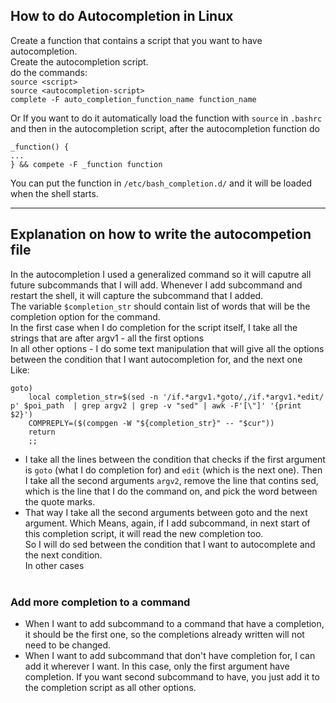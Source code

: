 ## How to do Autocompletion in Linux
Create a function that contains a script that you want to have autocompletion.<br>
Create the autocompletion script.<br>
do the commands: <br>
`source <script>` <br>
`source <autocompletion-script>` <br>
`complete -F auto_completion_function_name function_name` <br>

Or If you want to do it automatically load the function with `source` in `.bashrc` <br>
and then in the autocompletion script, after the autocompletion function do <br>
```
_function() {
...
} && compete -F _function function
```

You can put the function in `/etc/bash_completion.d/` and it will be loaded when the shell starts. <br>
<hr>

## Explanation on how to write the autocompetion file
In the autocompletion I used a generalized command so it will caputre all future subcommands that I will add. Whenever I add subcommand and restart the shell, it will capture the subcommand that I added.<br>
The variable `$completion_str` should contain list of words that will be the completion option for the command. <br>
In the first case when I do completion for the script itself, I take all the strings that are after argv1 - all the first options<br>
In all other options - I do some text manipulation that will give all the options between the condition that I want autocompletion for, and the next one<br>
Like:<br>
```
goto)
	local completion_str=$(sed -n '/if.*argv1.*goto/,/if.*argv1.*edit/ p' $poi_path  | grep argv2 | grep -v "sed" | awk -F'[\"]' '{print $2}')
	COMPREPLY=($(compgen -W "${completion_str}" -- "$cur"))
	return
	;;
```
* I take all the lines between the condition that checks if the first argument is `goto` (what I do completion for) and `edit` (which is the next one). Then I take all the second arguments `argv2`, remove the line that contins sed, which is the line that I do the command on, and pick the word between the quote marks.<br>
* That way I take all the second arguments between goto and the next argument. Which Means, again, if I add subcommand, in next start of this completion script, it will read the new completion too.<br>
So I will do sed between the condition that I want to autocomplete and the next condition.<br>
In other cases
<br><br>
### Add more completion to a command
* When I want to add subcommand to a command that have a completion, it should be the first one, so the completions already written will not need to be changed.
* When I want to add subcommand that don't have completion for, I can add it wherever I want. In this case, only the first argument have completion. If you want second subcommand to have, you just add it to the completion script as all other options.


